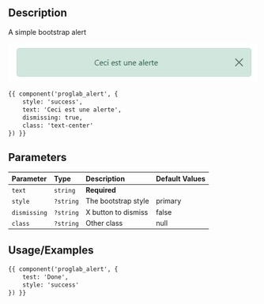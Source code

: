 ## Description

A simple bootstrap alert

![Breadcrumb](images/alert.jpg)

```twig
{{ component('proglab_alert', {
    style: 'success',
    text: 'Ceci est une alerte',
    dismissing: true,
    class: 'text-center'
}) }}
```
## Parameters

| Parameter    | Type      | Description         | Default Values |
|:-------------|:----------|:--------------------|----------------|
| `text`       | `string`  | **Required**        |                |
| `style`      | `?string` | The bootstrap style | primary        |
| `dismissing` | `?string` | X button to dismiss | false          |
| `class`      | `?string` | Other class         | null           |


## Usage/Examples

```twig
{{ component('proglab_alert', {
    test: 'Done',
    style: 'success'
}) }}
```
